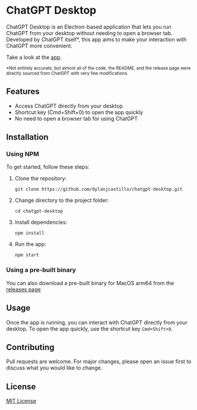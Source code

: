 # ChatGPT Desktop

ChatGPT Desktop is an Electron-based application that lets you run ChatGPT from your desktop without needing to open a browser tab. Developed by ChatGPT itself\*, this app aims to make your interaction with ChatGPT more convenient.

Take a look at the [app](https://youtu.be/jw434664OFU).

<sub>\*Not entirely accurate, but almost all of the code, the README, and the release page were directly sourced from ChatGPT with very few modifications.</sub>

## Features

- Access ChatGPT directly from your desktop
- Shortcut key (Cmd+Shift+0) to open the app quickly
- No need to open a browser tab for using ChatGPT

## Installation

### Using NPM

To get started, follow these steps:

1. Clone the repository:

   ```shell
   git clone https://github.com/dylanjcastillo/chatgpt-desktop.git
   ```

2. Change directory to the project folder:

   ```shell
   cd chatgpt-desktop
   ```

3. Install dependencies:

   ```shell
   npm install
   ```

4. Run the app:
   ```shell
   npm start
   ```

### Using a pre-built binary

You can also download a pre-built binary for MacOS arm64 from the [releases page](https://github.com/dylanjcastillo/chatgpt-desktop/releases/)

## Usage

Once the app is running, you can interact with ChatGPT directly from your desktop. To open the app quickly, use the shortcut key `Cmd+Shift+0`.

## Contributing

Pull requests are welcome. For major changes, please open an issue first to discuss what you would like to change.

## License

[MIT License](https://choosealicense.com/licenses/mit/)
